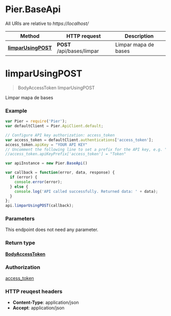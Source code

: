 # Pier.BaseApi

All URIs are relative to *https://localhost/*

Method | HTTP request | Description
------------- | ------------- | -------------
[**limparUsingPOST**](BaseApi.md#limparUsingPOST) | **POST** /api/bases/limpar | Limpar mapa de bases


<a name="limparUsingPOST"></a>
# **limparUsingPOST**
> BodyAccessToken limparUsingPOST

Limpar mapa de bases

### Example
```javascript
var Pier = require('Pier');
var defaultClient = Pier.ApiClient.default;

// Configure API key authorization: access_token
var access_token = defaultClient.authentications['access_token'];
access_token.apiKey = "YOUR API KEY"
// Uncomment the following line to set a prefix for the API key, e.g. "Token" (defaults to null)
//access_token.apiKeyPrefix['access_token'] = "Token"

var apiInstance = new Pier.BaseApi()

var callback = function(error, data, response) {
  if (error) {
    console.error(error);
  } else {
    console.log('API called successfully. Returned data: ' + data);
  }
};
api.limparUsingPOST(callback);
```

### Parameters
This endpoint does not need any parameter.

### Return type

[**BodyAccessToken**](BodyAccessToken.md)

### Authorization

[access_token](../README.md#access_token)

### HTTP reuqest headers

 - **Content-Type**: application/json
 - **Accept**: application/json

